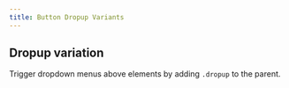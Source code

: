 ```yaml
---
title: Button Dropup Variants
---
```


 <h2 id="btn-dropdowns-dropup">Dropup variation</h2>
 <p>Trigger dropdown menus above elements by adding <code>.dropup</code> to the parent.</p>